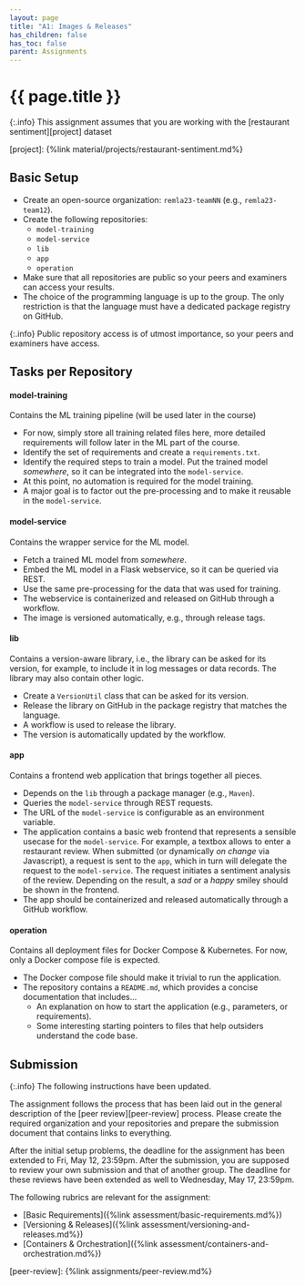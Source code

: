 ```yaml
---
layout: page
title: "A1: Images & Releases"
has_children: false
has_toc: false
parent: Assignments
---
```


# {{ page.title }}

{:.info}
This assignment assumes that you are working with the [restaurant sentiment][project] dataset

[project]: {%link material/projects/restaurant-sentiment.md%}

## Basic Setup

- Create an open-source organization: `remla23-teamNN` (e.g., `remla23-team12`).
- Create the following repositories:
	- `model-training`
	- `model-service`
	- `lib`
	- `app`
	- `operation`
- Make sure that all repositories are public so your peers and examiners can access your results.
- The choice of the programming language is up to the group.
The only restriction is that the language must have a dedicated package registry on GitHub.

{:.info}
Public repository access is of utmost importance, so your peers and examiners have access.

## Tasks per Repository

#### model-training

Contains the ML training pipeline (will be used later in the course)

- For now, simply store all training related files here, more detailed requirements will follow later in the ML part of the course.
- Identify the set of requirements and create a `requirements.txt`.
- Identify the required steps to train a model. Put the trained model *somewhere*, so it can be integrated into the `model-service`.
- At this point, no automation is required for the model training.
- A major goal is to factor out the pre-processing and to make it reusable in the `model-service`.


#### model-service

Contains the wrapper service for the ML model.

- Fetch a trained ML model from *somewhere*.
- Embed the ML model in a Flask webservice, so it can be queried via REST.
- Use the same pre-processing for the data that was used for training.
- The webservice is containerized and released on GitHub through a workflow.
- The image is versioned automatically, e.g., through release tags.


#### lib

Contains a version-aware library, i.e., the library can be asked for its version, for example, to include it in log messages or data records.
The library may also contain other logic.

- Create a `VersionUtil` class that can be asked for its version.
- Release the library on GitHub in the package registry that matches the language.
- A workflow is used to release the library.
- The version is automatically updated by the workflow.


#### app

Contains a frontend web application that brings together all pieces.

- Depends on the `lib` through a package manager (e.g., `Maven`).
- Queries the `model-service` through REST requests.
- The URL of the `model-service` is configurable as an environment variable.
- The application contains a basic web frontend that represents a sensible usecase for the `model-service`.
For example, a textbox allows to enter a restaurant review.
When submitted (or dynamically *on change* via Javascript), a request is sent to the `app`, which in turn will delegate the request to the `model-service`.
The request initiates a sentiment analysis of the review.
Depending on the result, a *sad* or a *happy* smiley should be shown in the frontend.
- The app should be containerized and released automatically through a GitHub workflow.


#### operation

Contains all deployment files for Docker Compose & Kubernetes.
For now, only a Docker compose file is expected.

- The Docker compose file should make it trivial to run the application.
- The repository contains a `README.md`, which provides a concise documentation that includes...
	- An explanation on how to start the application (e.g., parameters, or requirements).
	- Some interesting starting pointers to files that help outsiders understand the code base.


## Submission

{:.info}
The following instructions have been updated.

The assignment follows the process that has been laid out in the general description of the [peer review][peer-review] process.
Please create the required organization and your repositories and prepare the submission document that contains links to everything.

After the initial setup problems, the deadline for the assignment has been extended to Fri, May 12, 23:59pm.
After the submission, you are supposed to review your own submission and that of another group.
The deadline for these reviews have been extended as well to Wednesday, May 17, 23:59pm.

The following rubrics are relevant for the assignment:

- [Basic Requirements]({%link assessment/basic-requirements.md%})
- [Versioning & Releases]({%link assessment/versioning-and-releases.md%})
- [Containers & Orchestration]({%link assessment/containers-and-orchestration.md%})



[peer-review]: {%link assignments/peer-review.md%}



